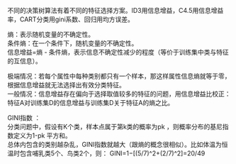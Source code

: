 不同的决策树算法有着不同的特征选择方案。ID3用信息增益，C4.5用信息增益率，CART分类用gini系数、回归用均方误差。 

熵：表示随机变量的不确定性。    
条件熵：在一个条件下，随机变量的不确定性。    
信息增益=熵 - 条件熵，表示信息不确定性减少的程度（等价于训练集中类与特征的互信息）。    

极端情况：若每个属性中每种类别都只有一个样本，那这样属性信息熵就等于零，根据信息增益就无法选择出有效分类特征。   
一般情况：信息增益存在偏向于选择取值较多的特征的问题，用信息增益比校正：特征A对训练集D的信息增益与训练集D关于特征A的熵之比。

GINI指数 ：   
分类问题中，假设有K个类，样本点属于第k类的概率为pk ，则概率分布的基尼指数定义为1-pk 平方和。   
总体内包含的类别越杂乱，GINI指数就越大（跟熵的概念很相似）。比如体温为恒温时包含哺乳类5个、鸟类2个，则： 
GINI=1−[(5/7)^2+(2/7)^2]=20/49 
